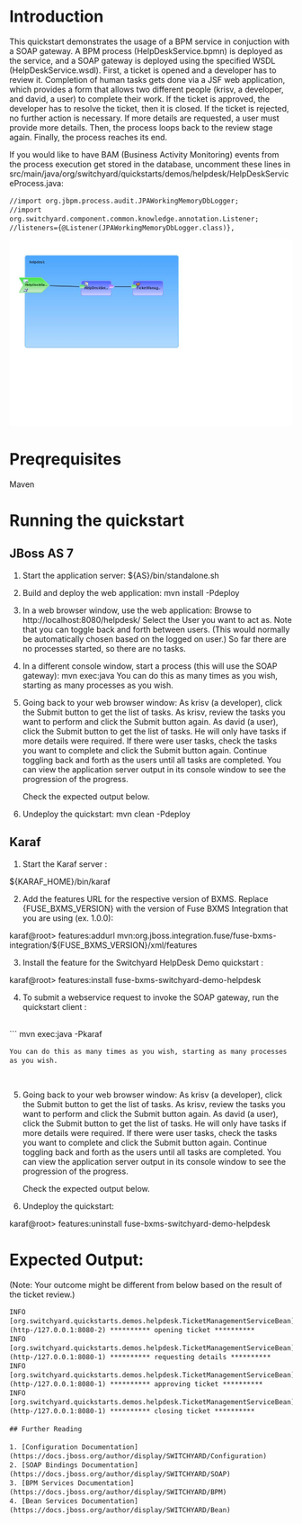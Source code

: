 Introduction
============
This quickstart demonstrates the usage of a BPM service in conjuction with a SOAP gateway.
A BPM process (HelpDeskService.bpmn) is deployed as the service, and a SOAP gateway is deployed using the specified WSDL (HelpDeskService.wsdl).
First, a ticket is opened and a developer has to review it.
Completion of human tasks gets done via a JSF web application, which provides a form that allows two different people (krisv, a developer, and david, a user) to complete their work.
If the ticket is approved, the developer has to resolve the ticket, then it is closed.
If the ticket is rejected, no further action is necessary.
If more details are requested, a user must provide more details. Then, the process loops back to the review stage again.
Finally, the process reaches its end.

If you would like to have BAM (Business Activity Monitoring) events from the process execution get stored in the database, uncomment these lines in
src/main/java/org/switchyard/quickstarts/demos/helpdesk/HelpDeskServiceProcess.java:
```
//import org.jbpm.process.audit.JPAWorkingMemoryDbLogger;
//import org.switchyard.component.common.knowledge.annotation.Listener;
//listeners={@Listener(JPAWorkingMemoryDbLogger.class)},
```

![Helpdesk Quickstart](https://github.com/jboss-switchyard/quickstarts/raw/master/demos/helpdesk/helpdesk.jpg)


Preqrequisites 
==============
Maven

Running the quickstart
======================

JBoss AS 7
----------
1. Start the application server:
    ${AS}/bin/standalone.sh

2. Build and deploy the web application:
   mvn install -Pdeploy

3. In a web browser window, use the web application:
    Browse to http://localhost:8080/helpdesk/
    Select the User you want to act as.
    Note that you can toggle back and forth between users. (This would normally be automatically chosen based on the logged on user.)
    So far there are no processes started, so there are no tasks.

4. In a different console window, start a process (this will use the SOAP gateway):
    mvn exec:java
    You can do this as many times as you wish, starting as many processes as you wish.

5. Going back to your web browser window:
    As krisv (a developer), click the Submit button to get the list of tasks.
    As krisv, review the tasks you want to perform and click the Submit button again.
    As david (a user), click the Submit button to get the list of tasks. He will only have tasks if more details were required.
    If there were user tasks, check the tasks you want to complete and click the Submit button again.
    Continue toggling back and forth as the users until all tasks are completed.
    You can view the application server output in its console window to see the progression of the progress.

   Check the expected output below.

6. Undeploy the quickstart:
        mvn clean -Pdeploy

Karaf
----------
1. Start the Karaf server :

${KARAF_HOME}/bin/karaf

2. Add the features URL for the respective version of BXMS.   Replace {FUSE_BXMS_VERSION}
with the version of Fuse BXMS Integration that you are using (ex. 1.0.0): 

karaf@root> features:addurl mvn:org.jboss.integration.fuse/fuse-bxms-integration/${FUSE_BXMS_VERSION}/xml/features


3. Install the feature for the Switchyard HelpDesk Demo quickstart :

karaf@root> features:install fuse-bxms-switchyard-demo-helpdesk

4. To submit a webservice request to invoke the SOAP gateway, run the quickstart client :
<br/>
```
mvn exec:java -Pkaraf


    You can do this as many times as you wish, starting as many processes as you wish.

<br/>

5. Going back to your web browser window:
    As krisv (a developer), click the Submit button to get the list of tasks.
    As krisv, review the tasks you want to perform and click the Submit button again.
    As david (a user), click the Submit button to get the list of tasks. He will only have tasks if more details were required.
    If there were user tasks, check the tasks you want to complete and click the Submit button again.
    Continue toggling back and forth as the users until all tasks are completed.
    You can view the application server output in its console window to see the progression of the progress.

   Check the expected output below.

6. Undeploy the quickstart:

karaf@root> features:uninstall fuse-bxms-switchyard-demo-helpdesk


Expected Output:
================
(Note: Your outcome might be different from below based on the result of the ticket review.)
```
INFO  [org.switchyard.quickstarts.demos.helpdesk.TicketManagementServiceBean] (http-/127.0.0.1:8080-2) ********** opening ticket **********
INFO  [org.switchyard.quickstarts.demos.helpdesk.TicketManagementServiceBean] (http-/127.0.0.1:8080-1) ********** requesting details **********
INFO  [org.switchyard.quickstarts.demos.helpdesk.TicketManagementServiceBean] (http-/127.0.0.1:8080-1) ********** approving ticket **********
INFO  [org.switchyard.quickstarts.demos.helpdesk.TicketManagementServiceBean] (http-/127.0.0.1:8080-1) ********** closing ticket **********

## Further Reading

1. [Configuration Documentation](https://docs.jboss.org/author/display/SWITCHYARD/Configuration)
2. [SOAP Bindings Documentation](https://docs.jboss.org/author/display/SWITCHYARD/SOAP)
3. [BPM Services Documentation](https://docs.jboss.org/author/display/SWITCHYARD/BPM)
4. [Bean Services Documentation](https://docs.jboss.org/author/display/SWITCHYARD/Bean)
